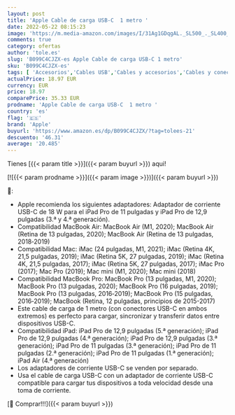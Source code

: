 ```yaml
---
layout: post
title: 'Apple Cable de carga USB-C  1 metro '
date: 2022-05-22 08:15:23
image: 'https://m.media-amazon.com/images/I/31Ag1GDqgAL._SL500_._SL400_.jpg'
comments: true
category: ofertas
author: 'tole.es'
slug: 'B099C4CJZX-es Apple Cable de carga USB-C 1 metro'
sku: 'B099C4CJZX-es'
tags: [ 'Accesorios','Cables USB','Cables y accesorios','Cables y conectores','Informática','apple','🇪🇸', ]
actualPrice: 18.97 EUR
currency: EUR
price: 18.97
comparePrice: 35.33 EUR
prodname: 'Apple Cable de carga USB-C  1 metro '
country: 'es'
flag: '🇪🇸'
brand: 'Apple'
buyurl: 'https://www.amazon.es/dp/B099C4CJZX/?tag=tolees-21'
descuento: '46.31'
average: '20.485'
---
```


Tienes [{{< param title >}}]({{< param buyurl >}}) aqui!

[![{{< param prodname >}}]({{< param image >}})]({{< param buyurl >}})

🔎:

- Apple recomienda los siguientes adaptadores: Adaptador de corriente USB-C de 18 W para el iPad Pro de 11 pulgadas y iPad Pro de 12,9 pulgadas (3.ª y 4.ª generación).
- Compatibilidad MacBook Air: MacBook Air (M1, 2020); MacBook Air (Retina de 13 pulgadas, 2020); MacBook Air (Retina de 13 pulgadas, 2018‑2019)
- Compatibilidad Mac: iMac (24 pulgadas, M1, 2021); iMac (Retina 4K, 21,5 pulgadas, 2019); iMac (Retina 5K, 27 pulgadas, 2019); iMac (Retina 4K, 21,5 pulgadas, 2017); iMac (Retina 5K, 27 pulgadas, 2017); iMac Pro (2017); Mac Pro (2019); Mac mini (M1, 2020); Mac mini (2018)
- Compatibilidad MacBook Pro: MacBook Pro (13 pulgadas, M1, 2020); MacBook Pro (13 pulgadas, 2020); MacBook Pro (16 pulgadas, 2019); MacBook Pro (13 pulgadas, 2016‑2019); MacBook Pro (15 pulgadas, 2016‑2019); MacBook (Retina, 12 pulgadas, principios de 2015-2017)
- Este cable de carga de 1 metro (con conectores USB-C en ambos extremos) es perfecto para cargar, sincronizar y transferir datos entre dispositivos USB-C.
- Compatibilidad iPad: iPad Pro de 12,9 pulgadas (5.ª generación); iPad Pro de 12,9 pulgadas (4.ª generación); iPad Pro de 12,9 pulgadas (3.ª generación); iPad Pro de 11 pulgadas (3.ª generación); iPad Pro de 11 pulgadas (2.ª generación); iPad Pro de 11 pulgadas (1.ª generación); iPad Air (4.ª generación)
- Los adaptadores de corriente USB-C se venden por separado.
- Usa el cable de carga USB-C con un adaptador de corriente USB-C compatible para cargar tus dispositivos a toda velocidad desde una toma de corriente.

[🛒 Comprar!!!]({{< param buyurl >}})
